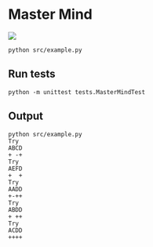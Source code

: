 # Master Mind

![](https://images.weserv.nl/?url=https://upload.wikimedia.org/wikipedia/commons/2/2d/Mastermind.jpg&w=200)

`python src/example.py`

## Run tests

`python -m unittest tests.MasterMindTest`

## Output

```
python src/example.py 
Try
ABCD
+ -+
Try
AEFD
+  +
Try
AADD
+-++
Try
ABDD
+ ++
Try
ACDD
++++
```
